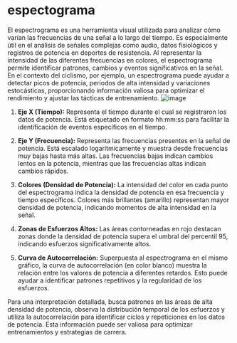 # espectograma

El espectrograma es una herramienta visual utilizada para analizar cómo varían 
las frecuencias de una señal a lo largo del tiempo. Es especialmente útil en el 
análisis de señales complejas como audio, datos fisiológicos y registros de 
potencia en deportes de resistencia. Al representar la intensidad de las 
diferentes frecuencias en colores, el espectrograma permite identificar patrones, 
cambios y eventos significativos en la señal. En el contexto del ciclismo, por 
ejemplo, un espectrograma puede ayudar a detectar picos de potencia, periodos de 
alta intensidad y variaciones estocásticas, proporcionando información valiosa 
para optimizar el rendimiento y ajustar las tácticas de entrenamiento.
![image](https://github.com/enydog/espectograma/assets/47818433/fb84b3b5-f6ed-47ef-bc92-ae789f941603)


1. **Eje X (Tiempo):** Representa el tiempo durante el cual se registraron los datos 
   de potencia. Está etiquetado en formato hh:mm:ss para facilitar la identificación 
   de eventos específicos en el tiempo.

2. **Eje Y (Frecuencia):** Representa las frecuencias presentes en la señal de potencia. 
   Está escalado logarítmicamente y muestra desde frecuencias muy bajas hasta más altas. 
   Las frecuencias bajas indican cambios lentos en la potencia, mientras que las 
   frecuencias altas indican cambios rápidos.

3. **Colores (Densidad de Potencia):** La intensidad del color en cada punto del espectrograma 
   indica la densidad de potencia en esa frecuencia y tiempo específicos. Colores más brillantes 
   (amarillo) representan mayor densidad de potencia, indicando momentos de alta intensidad en 
   la señal.

4. **Zonas de Esfuerzos Altos:** Las áreas contorneadas en rojo destacan zonas donde la densidad 
   de potencia supera el umbral del percentil 95, indicando esfuerzos significativamente altos.

5. **Curva de Autocorrelación:** Superpuesta al espectrograma en el mismo gráfico, la curva de 
   autocorrelación (en color blanco) muestra la relación entre los valores de potencia a diferentes 
   retardos. Esto puede ayudar a identificar patrones repetitivos y la regularidad de los esfuerzos.

Para una interpretación detallada, busca patrones en las áreas de alta densidad de potencia, 
observa la distribución temporal de los esfuerzos y utiliza la autocorrelación para identificar 
ciclos y repeticiones en los datos de potencia. Esta información puede ser valiosa para optimizar 
entrenamientos y estrategias de carrera.
